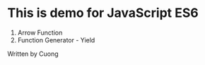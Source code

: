 # This is demo for JavaScript ES6

1. Arrow Function
2. Function Generator - Yield


Written by Cuong
